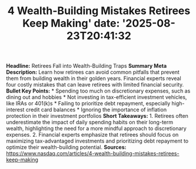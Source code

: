 ﻿---
title: "4 Wealth-Building Mistakes Retirees Keep Making'
date: '2025-08-23T20:41:32"
category: "Markets"
summary: ""
slug: "4 wealthbuilding mistakes retirees keep making"
source_urls:
  - "https://www.nasdaq.com/articles/4-wealth-building-mistakes-retirees-keep-making"
seo:
  title: "4 Wealth-Building Mistakes Retirees Keep Making | Hash n Hedge'
  description: '"
  keywords: ["news", "markets", "brief"]
---
**Headline:** Retirees Fall into Wealth-Building Traps  **Summary Meta Description:** Learn how retirees can avoid common pitfalls that prevent them from building wealth in their golden years. Financial experts reveal four costly mistakes that can leave retirees with limited financial security.  **Bullet Key Points:**  * Spending too much on discretionary expenses, such as dining out and hobbies * Not investing in tax-efficient investment vehicles, like IRAs or 401(k)s * Failing to prioritize debt repayment, especially high-interest credit card balances * Ignoring the importance of inflation protection in their investment portfolios  **Short Takeaways:**  1. Retirees often underestimate the impact of daily spending habits on their long-term wealth, highlighting the need for a more mindful approach to discretionary expenses. 2. Financial experts emphasize that retirees should focus on maximizing tax-advantaged investments and prioritizing debt repayment to optimize their wealth-building potential.  **Sources:**  https://www.nasdaq.com/articles/4-wealth-building-mistakes-retirees-keep-making 
